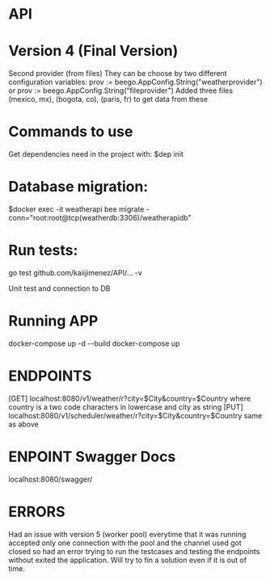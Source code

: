 # API

# Version 4 (Final Version) 
Second provider (from files)
They can be choose by two different configuration variables:
    prov := beego.AppConfig.String("weatherprovider") or prov := beego.AppConfig.String("fileprovider")
Added three files (mexico, mx), (bogota, co), (paris, fr) to get data from these

# Commands to use 
Get dependencies need in the project with:
$dep init 

# Database migration:
$docker exec -it weatherapi bee migrate -conn="root:root@tcp(weatherdb:3306)/weatherapidb"

# Run tests:
go test github.com/kaiijimenez/API/... -v

Unit test and connection to DB 

# Running APP
docker-compose up -d --build
docker-compose up

# ENDPOINTS
[GET] localhost:8080/v1/weather/r?city=$City&country=$Country where country is a two code characters in lowercase and city as string
[PUT] localhost:8080/v1/scheduler/weather/r?city=$City&country=$Country same as above

# ENPOINT Swagger Docs
localhost:8080/swagger/


# ERRORS
Had an issue with version 5 (worker pool) everytime that it was running accepted only one connection with the pool and the channel used got closed so had an error trying to run the testcases and testing the endpoints without exited the application. 
Will try to fin a solution even if it is out of time.

